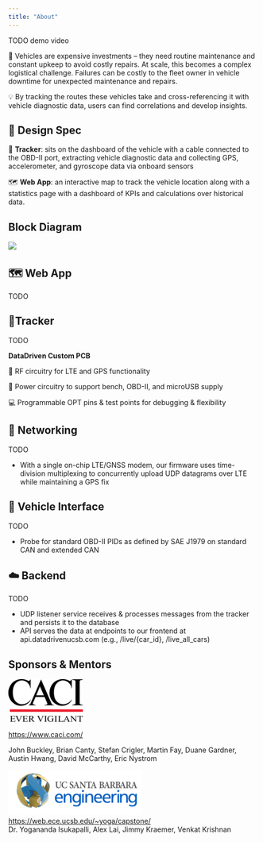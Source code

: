 ```yaml
---
title: "About"
---
```


TODO demo video

🚙 Vehicles are expensive investments – they need routine maintenance and constant upkeep to avoid costly repairs. At scale, this becomes a complex logistical challenge. Failures can be costly to the fleet owner in vehicle downtime for unexpected maintenance and repairs.

💡 By tracking the routes these vehicles take and cross-referencing it with vehicle diagnostic data, users can find correlations and develop insights.

## 📝 Design Spec
📍 **Tracker**: sits on the dashboard of the vehicle with a cable connected to the OBD-II port, extracting vehicle diagnostic data and collecting GPS, accelerometer, and gyroscope data via onboard sensors

🗺 **Web App**: an interactive map to track the vehicle location along with a statistics page with a dashboard of KPIs and calculations over historical data. 

## Block Diagram
![](/_assets/blockdiag-BlockDiagram.drawio.png)

## 🗺 Web App
TODO

## 📍Tracker
TODO

**DataDriven Custom PCB**

📡 RF circuitry for LTE and GPS functionality

🔌 Power circuitry to support bench, OBD-II, and microUSB supply

💻 Programmable OPT pins & test points for debugging & flexibility

## 📶 Networking
TODO
- With a single on-chip LTE/GNSS modem, our firmware uses time-division multiplexing to concurrently upload UDP datagrams over LTE while maintaining a GPS fix

## 🚙 Vehicle Interface
TODO
- Probe for standard OBD-II PIDs as defined by SAE J1979 on standard CAN and extended CAN

## ☁️ Backend
TODO
- UDP listener service receives & processes messages from the tracker and persists it to the database
- API serves the data at endpoints to our frontend at api.datadrivenucsb.com (e.g., /live/{car_id}, /live_all_cars)


## Sponsors & Mentors
![](/_assets/1200px-CACI_International_logo__.svg.png)

https://www.caci.com/

John Buckley, Brian Canty, Stefan Crigler, Martin Fay, Duane Gardner, Austin Hwang, David McCarthy, Eric Nystrom

![UCSB Computer Engineering Capstone](/_assets/coe.png)
https://web.ece.ucsb.edu/~yoga/capstone/
\
Dr. Yogananda Isukapalli, Alex Lai, 
Jimmy Kraemer, Venkat Krishnan
